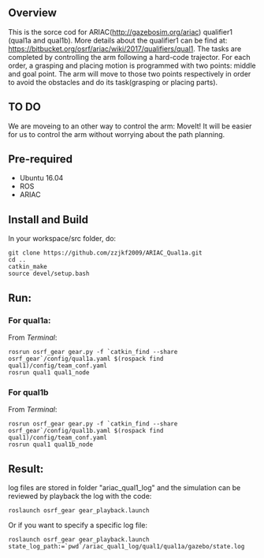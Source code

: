 ## Overview
This is the sorce cod for ARIAC(http://gazebosim.org/ariac) qualifier1 (qual1a and qual1b). More details about the qualifier1
can be find at: https://bitbucket.org/osrf/ariac/wiki/2017/qualifiers/qual1. The tasks are completed by controlling the arm following
a hard-code trajector. For each order, a grasping and placing motion is programmed with two points: middle and goal point. The arm will
move to those two points respectively in order to avoid the obstacles and do its task(grasping or placing parts).

## TO DO
We are moveing to an other way to control the arm: MoveIt! It will be easier for us to control the arm without worrying about the path
planning.

## Pre-required
- Ubuntu 16.04
- ROS
- ARIAC

## Install and Build
In your workspace/src folder, do:
```
git clone https://github.com/zzjkf2009/ARIAC_Qual1a.git
cd ..
catkin_make
source devel/setup.bash
```

## Run:
### For **qual1a**:
From *Terminal*:
```
rosrun osrf_gear gear.py -f `catkin_find --share osrf_gear`/config/qual1a.yaml $(rospack find qual1)/config/team_conf.yaml
rosrun qual1 qual1_node
```
### For **qual1b**
From *Terminal*:
```
rosrun osrf_gear gear.py -f `catkin_find --share osrf_gear`/config/qual1b.yaml $(rospack find qual1)/config/team_conf.yaml
rosrun qual1 qual1b_node
```

## Result:
log files are stored in folder "ariac_qual1_log" and the simulation can be reviewed by playback the log with the code:
```
roslaunch osrf_gear gear_playback.launch
```
Or if you want to specify a specific log file:
```
roslaunch osrf_gear gear_playback.launch state_log_path:=`pwd`/ariac_qual1_log/qual1/qual1a/gazebo/state.log
